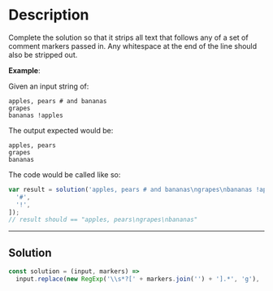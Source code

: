 # Description

Complete the solution so that it strips all text that follows any of a set of comment markers passed in. Any whitespace at the end of the line should also be stripped out.

**Example**:

Given an input string of:

```
apples, pears # and bananas
grapes
bananas !apples
```

The output expected would be:

```
apples, pears
grapes
bananas
```

The code would be called like so:

```js
var result = solution('apples, pears # and bananas\ngrapes\nbananas !apples', [
  '#',
  '!',
]);
// result should == "apples, pears\ngrapes\nbananas"
```

---

## Solution

```js
const solution = (input, markers) =>
  input.replace(new RegExp('\\s*?[' + markers.join('') + '].*', 'g'), '');
```
